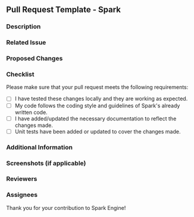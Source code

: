 ## Pull Request Template - Spark 

### Description
<!-- Briefly describe the purpose and goal of this pull request -->

### Related Issue
<!-- If this pull request addresses any specific issue, mention it here -->

### Proposed Changes
<!-- Provide a detailed description of the changes introduced by this pull request -->

### Checklist
Please make sure that your pull request meets the following requirements:

- [ ] I have tested these changes locally and they are working as expected.
- [ ] My code follows the coding style and guidelines of Spark's already written code.
- [ ] I have added/updated the necessary documentation to reflect the changes made.
- [ ] Unit tests have been added or updated to cover the changes made.

### Additional Information
<!-- Include any additional information or context that might be helpful for the reviewers -->

### Screenshots (if applicable)
<!-- If your changes involve any visual modifications, include screenshots here -->

### Reviewers
<!-- Mention any specific individuals or teams you would like to review this pull request -->

### Assignees
<!-- Mention any specific individuals or teams you would like to assign to this pull request -->

Thank you for your contribution to Spark Engine!
